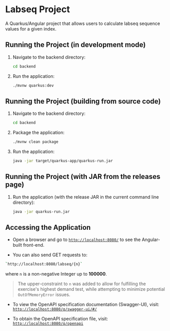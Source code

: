 # Labseq Project
A Quarkus/Angular project that allows users to calculate labseq sequence values for a given index.

## Running the Project (in development mode)

1. Navigate to the backend directory:

   ```bash
   cd backend
   ```

2. Run the application:

    ```bash
    ./mvnw quarkus:dev
    ```

## Running the Project (building from source code)

1. Navigate to the backend directory:

   ```bash
   cd backend
   ```

2. Package the application:

    ```bash
    ./mvnw clean package
    ```

3. Run the application:

    ```bash
    java -jar target/quarkus-app/quarkus-run.jar
    ```

## Running the Project (with JAR from the releases page)

1. Run the application (with the release JAR in the current command line directory):

    ```bash
    java -jar quarkus-run.jar
    ```

## Accessing the Application

- Open a browser and go to [`http://localhost:8080/`](http://localhost:8080/) to see the Angular-built front-end.

- You can also send GET requests to:
```bash
`http://localhost:8080/labseq/{n}`
```
where `n` is a non-negative Integer up to **100000**.

> The upper-constraint to `n` was added to allow for fulfilling the exercise's highest demand test, while attempting to minimize potential `OutOfMemoryError` issues.

- To view the OpenAPI specification documentation (Swagger-UI), visit:
[`http://localhost:8080/q/swagger-ui/#/`](http://localhost:8080/q/swagger-ui/#/)

- To obtain the OpenAPI specification file, visit:
[`http://localhost:8080/q/openapi`](http://localhost:8080/q/openapi)